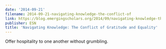 ```yaml
---
date: '2014-09-21'
filename: 2014-09-21-navigating-knowledge-the-conflict-of
link: https://blog.emergingscholars.org/2014/09/navigating-knowledge-the-conflict-of-gratitude-and-equality/
publisher: ESN
title: 'Navigating Knowledge: The Conflict of Gratitude and Equality'
---
```


Offer hospitality to one another without grumbling.